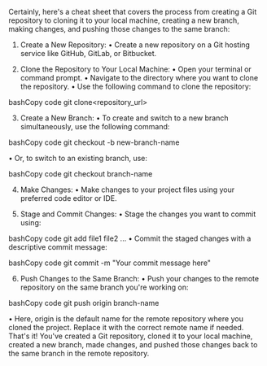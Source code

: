 Certainly, here's a cheat sheet that covers the process from creating a Git repository to cloning it to your local machine, creating a new branch, making changes, and pushing those changes to the same branch:


1. Create a New Repository:
• Create a new repository on a Git hosting service like GitHub, GitLab, or Bitbucket.

2. Clone the Repository to Your Local Machine:
• Open your terminal or command prompt.
• Navigate to the directory where you want to clone the repository.
• Use the following command to clone the repository:


bashCopy code
git clone<repository_url> 



3. Create a New Branch:
• To create and switch to a new branch simultaneously, use the following command:


bashCopy code
git checkout -b new-branch-name 

• Or, to switch to an existing branch, use:

bashCopy code
git checkout branch-name 


4. Make Changes:
• Make changes to your project files using your preferred code editor or IDE.


5. Stage and Commit Changes:
• Stage the changes you want to commit using:

bashCopy code
git add file1 file2 ... 
• Commit the staged changes with a descriptive commit message:

bashCopy code
git commit -m "Your commit message here"


6. Push Changes to the Same Branch:
• Push your changes to the remote repository on the same branch you're working on:

bashCopy code
git push origin branch-name 


• Here, origin is the default name for the remote repository where you cloned the project. Replace it with the correct remote name if needed.
That's it! You've created a Git repository, cloned it to your local machine, created a new branch, made changes, and pushed those changes back to the same branch in the remote repository.
